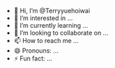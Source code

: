 - 👋 Hi, I’m @Terryyuehoiwai
- 👀 I’m interested in ...
- 🌱 I’m currently learning ...
- 💞️ I’m looking to collaborate on ...
- 📫 How to reach me ...
- 😄 Pronouns: ...
- ⚡ Fun fact: ...

<!---
Terryyuehoiwai is an amateur programming enthusiast, having spent about 10 years, in developing a project, which he could probabaly name it as "commercial operating system", or "commercial platform" on which industrial experts can easily set up their applications in almost all aspects.--->
